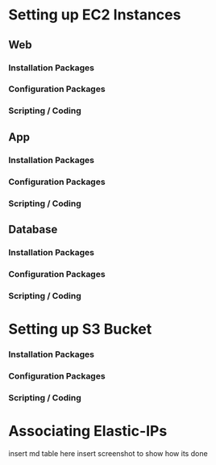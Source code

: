 # Setting up EC2 Instances

## Web
### Installation Packages
### Configuration Packages
### Scripting / Coding

## App
### Installation Packages
### Configuration Packages
### Scripting / Coding

## Database
### Installation Packages
### Configuration Packages
### Scripting / Coding

# Setting up S3 Bucket
### Installation Packages
### Configuration Packages
### Scripting / Coding

# Associating Elastic-IPs
insert md table here
insert screenshot to show how its done